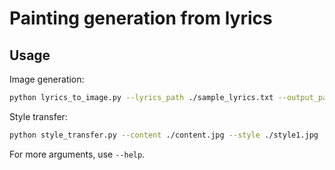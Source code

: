 # Painting generation from lyrics

## Usage
Image generation:
```bash
python lyrics_to_image.py --lyrics_path ./sample_lyrics.txt --output_path ./out.png
```

Style transfer:
```bash
python style_transfer.py --content ./content.jpg --style ./style1.jpg ./style2.jpg --output ./out.jpg
```

For more arguments, use `--help`.
